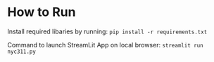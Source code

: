 # How to Run
Install required libaries by running:
`pip install -r requirements.txt`

Command to launch StreamLit App on local browser:
`streamlit run nyc311.py`


